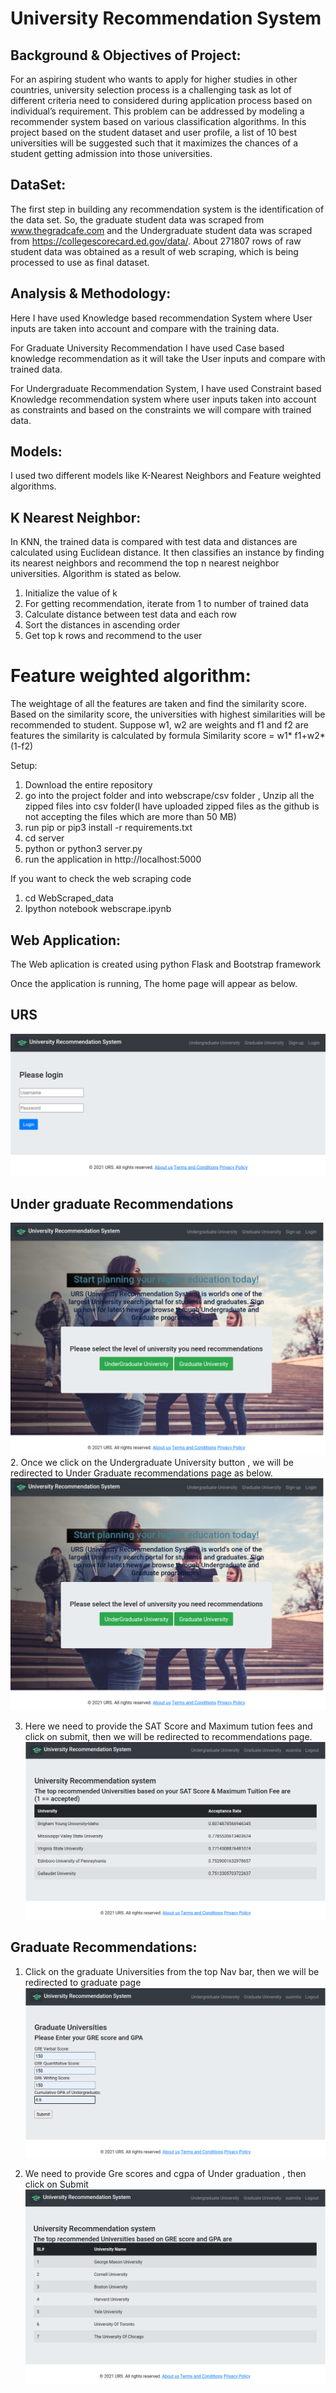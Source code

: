 # University Recommendation System


## Background & Objectives of Project:
For an aspiring student who wants to apply for higher studies in other countries, university selection process is a challenging task as lot of different criteria need to considered during application process based on individual’s requirement. This problem can be addressed by modeling a recommender system based on various classification algorithms. In this project based on the student dataset and user profile, a list of 10 best universities will be suggested such that it maximizes the chances of a student getting admission into those universities.

## DataSet:
The first step in building any recommendation system is the identification of the data set. So, the graduate student data was scraped from www.thegradcafe.com and the Undergraduate student data was scraped from https://collegescorecard.ed.gov/data/. About 271807 rows of raw student data was obtained as a result of web scraping, which is being processed to use as final dataset.

## Analysis & Methodology:
Here I have used Knowledge based recommendation System where User inputs are taken into account and compare with the training data.

For Graduate University Recommendation I have used Case based knowledge recommendation as it will take the User inputs and compare with trained data.

For Undergraduate Recommendation System, I have used Constraint based Knowledge recommendation system where user inputs taken into account as constraints and based on the constraints we will compare with trained data.

## Models:
I used two different models like K-Nearest Neighbors and Feature weighted algorithms.

## K Nearest Neighbor: 
In KNN, the trained data is compared with test data and distances are calculated using Euclidean distance. It then classifies an instance by finding its nearest neighbors and recommend the top n nearest neighbor universities. Algorithm is stated as below.

1. Initialize the value of k
2. For getting recommendation, iterate from 1 to number of trained data
1. Calculate distance between test data and each row
2. Sort the distances in ascending order
3. Get top k rows and recommend to the user

# Feature weighted algorithm: 
The weightage of all the features are taken and find the similarity score. Based on the similarity score, the universities with highest similarities will be recommended to student. Suppose w1, w2 are weights and f1 and f2 are features the similarity is calculated by formula
Similarity score = w1* f1+w2*(1-f2)

Setup:

1. Download the entire repository
2. go into the project folder and into  webscrape/csv folder , Unzip all the zipped files into csv folder(I have uploaded zipped files as the github is not accepting the files which are more than 50 MB) 
3. run pip or pip3 install -r requirements.txt
4. cd server
5. python or python3 server.py
6. run the application in http://localhost:5000

If you want to check the web scraping code 
1. cd WebScraped_data 
2. Ipython notebook webscrape.ipynb

## Web Application:

The Web aplication is created using python Flask and Bootstrap framework

Once the application is running, The home page will appear as below.

## URS
![Login Page](/images/Login.png?raw=true "Login")
## Under graduate Recommendations

![Home Page](/images/HomePage.png?raw=true "Optional Title")
2. Once we click on the Undergraduate University button , we will be redirected to Under Graduate recommendations page as below.
![Undergraduate Page](/images/HomePage.png?raw=true "Optional Title")

3. Here we need to provide the SAT Score and Maximum tution fees and click on submit, then we will be redirected to recommendations page.
![Under Graduate Recommendations Page](/images/UnderGradeSearchRes.png?raw=true "Optional Title")

## Graduate Recommendations:

1. Click on the graduate Universities from the top Nav bar, then we will be redirected to graduate page
![Graduate Page](/images/GraduateSearch.png?raw=true "Optional Title")

2. We need to provide Gre scores and cgpa of Under graduation , then click on Submit
![Graduate Recommendations Page](/images/GraduateSearchRes.png?raw=true "Optional Title")

